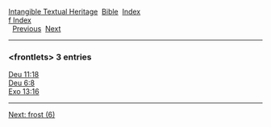 [Intangible Textual Heritage](../../index)  [Bible](../index) 
[Index](index)   
[f Index](_f_)  
  [Previous](c04541)  [Next](c04543) 

------------------------------------------------------------------------

### &lt;frontlets&gt; 3 entries

[Deu 11:18](../kjv/deu011.htm#018)  
[Deu 6:8](../kjv/deu006.htm#008)  
[Exo 13:16](../kjv/exo013.htm#016)  

------------------------------------------------------------------------

[Next: frost (6)](c04543)
